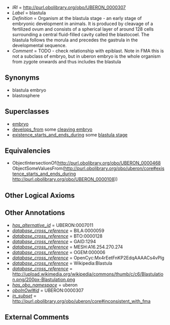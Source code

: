  * *IRI* = http://purl.obolibrary.org/obo/UBERON_0000307
 * *Label* = blastula
 * *Definition* = Organism at the blastula stage - an early stage of embryonic development in animals. It is produced by cleavage of a fertilized ovum and consists of a spherical layer of around 128 cells surrounding a central fluid-filled cavity called the blastocoel. The blastula follows the morula and precedes the gastrula in the developmental sequence.
 * *Comment* = TODO - check relationship with epiblast. Note in FMA this is not a subclass of embryo, but in uberon embryo is the whole organism from zygote onwards and thus includes the blastula

## Synonyms

 * blastula embryo
 * blastosphere

## Superclasses

 * [embryo](../../UBERON/22/UBERON_0000922.md)
 * [develops_from](../../RO/02/RO_0002202.md) some [cleaving embryo](../../UBERON/10/UBERON_0007010.md)
 * [existence_starts_and_ends_during](../../core#existence/ng/core#existence_starts_and_ends_during.md) some [blastula stage](../../UBERON/08/UBERON_0000108.md)

## Equivalencies

 * ObjectIntersectionOf(<http://purl.obolibrary.org/obo/UBERON_0000468> ObjectSomeValuesFrom(<http://purl.obolibrary.org/obo/uberon/core#existence_starts_and_ends_during> <http://purl.obolibrary.org/obo/UBERON_0000108>))

## Other Logical Axioms


## Other Annotations

 * *[has_alternative_id](../../Id/oboInOwl#hasAlternativeId.md)* = UBERON:0007011
 * *[database_cross_reference](../../ef/oboInOwl#hasDbXref.md)* = BILA:0000059
 * *[database_cross_reference](../../ef/oboInOwl#hasDbXref.md)* = BTO:0000128
 * *[database_cross_reference](../../ef/oboInOwl#hasDbXref.md)* = GAID:1294
 * *[database_cross_reference](../../ef/oboInOwl#hasDbXref.md)* = MESH:A16.254.270.274
 * *[database_cross_reference](../../ef/oboInOwl#hasDbXref.md)* = OGEM:000006
 * *[database_cross_reference](../../ef/oboInOwl#hasDbXref.md)* = OpenCyc:Mx4rEetFnKP2EdqAAAACs4vPlg
 * *[database_cross_reference](../../ef/oboInOwl#hasDbXref.md)* = Wikipedia:Blastula
 * *[database_cross_reference](../../ef/oboInOwl#hasDbXref.md)* = http://upload.wikimedia.org/wikipedia/commons/thumb/c/c6/Blastulation.png/200px-Blastulation.png
 * *[has_obo_namespace](../../ce/oboInOwl#hasOBONamespace.md)* = uberon
 * *[oboInOwl#id](../../id/oboInOwl#id.md)* = UBERON:0000307
 * *[in_subset](../../et/oboInOwl#inSubset.md)* = http://purl.obolibrary.org/obo/uberon/core#inconsistent_with_fma

## External Comments

